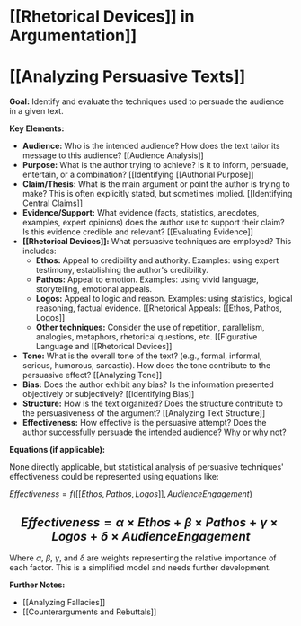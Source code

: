 # [[Rhetorical Devices]] in Argumentation]]
# [[Analyzing Persuasive Texts]]

**Goal:** Identify and evaluate the techniques used to persuade the audience in a given text.

**Key Elements:**

* **Audience:**  Who is the intended audience? How does the text tailor its message to this audience?  [[Audience Analysis]]
* **Purpose:** What is the author trying to achieve?  Is it to inform, persuade, entertain, or a combination? [[Identifying [[Authorial Purpose]]
* **Claim/Thesis:** What is the main argument or point the author is trying to make?  This is often explicitly stated, but sometimes implied. [[Identifying Central Claims]]
* **Evidence/Support:** What evidence (facts, statistics, anecdotes, examples, expert opinions) does the author use to support their claim? Is this evidence credible and relevant? [[Evaluating Evidence]]
* **[[Rhetorical Devices]]:** What persuasive techniques are employed? This includes:
    * **Ethos:** Appeal to credibility and authority.  Examples: using expert testimony, establishing the author's credibility.
    * **Pathos:** Appeal to emotion. Examples: using vivid language, storytelling, emotional appeals.
    * **Logos:** Appeal to logic and reason. Examples: using statistics, logical reasoning, factual evidence.  [[Rhetorical Appeals: [[Ethos, Pathos, Logos]]
    * **Other techniques:**  Consider the use of repetition, parallelism, analogies, metaphors, rhetorical questions, etc. [[Figurative Language and [[Rhetorical Devices]]
* **Tone:** What is the overall tone of the text? (e.g., formal, informal, serious, humorous, sarcastic). How does the tone contribute to the persuasive effect? [[Analyzing Tone]]
* **Bias:** Does the author exhibit any bias?  Is the information presented objectively or subjectively?  [[Identifying Bias]]
* **Structure:** How is the text organized? Does the structure contribute to the persuasiveness of the argument? [[Analyzing Text Structure]]
* **Effectiveness:** How effective is the persuasive attempt?  Does the author successfully persuade the intended audience? Why or why not?


**Equations (if applicable):**

None directly applicable, but statistical analysis of persuasive techniques' effectiveness could be represented using equations like:

$Effectiveness = f([[Ethos, Pathos, Logos]], AudienceEngagement)$


## $$Effectiveness = \alpha \times Ethos + \beta \times Pathos + \gamma \times Logos + \delta \times AudienceEngagement$$

Where $\alpha$, $\beta$, $\gamma$, and $\delta$ are weights representing the relative importance of each factor.  This is a simplified model and needs further development.


**Further Notes:**

* [[Analyzing Fallacies]]
* [[Counterarguments and Rebuttals]]


